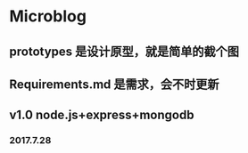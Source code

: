 # Microblog

## prototypes 是设计原型，就是简单的截个图

## Requirements.md 是需求，会不时更新

## v1.0 node.js+express+mongodb

### 2017.7.28

